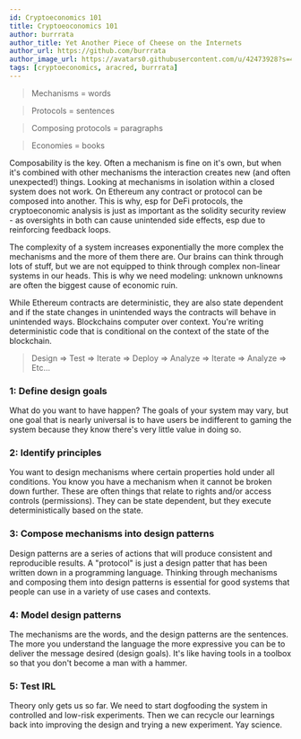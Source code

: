 ```yaml
---
id: Cryptoeconomics 101 
title: Cryptoeoconomics 101 
author: burrrata
author_title: Yet Another Piece of Cheese on the Internets
author_url: https://github.com/burrrata
author_image_url: https://avatars0.githubusercontent.com/u/42473928?s=460&u=5c30827a25c0658dc276db71fe05ec92d8395cde&v=4  
tags: [cryptoeconomics, aracred, burrrata]
---
```


> Mechanisms = words

> Protocols = sentences

> Composing protocols = paragraphs

> Economies = books

Composability is the key. Often a mechanism is fine on it's own, but when it's combined with other mechanisms the interaction creates new (and often unexpected!) things. Looking at mechanisms in isolation within a closed system does not work. On Ethereum any contract or protocol can be composed into another. This is why, esp for DeFi protocols, the cryptoeconomic analysis is just as important as the solidity security review - as oversights in both can cause unintended side effects, esp due to reinforcing feedback loops.

The complexity of a system increases exponentially the more complex the mechanisms and the more of them there are. Our brains can think through lots of stuff, but we are not equipped to think through complex non-linear systems in our heads. This is why we need modeling: unknown unknowns are often the biggest cause of economic ruin.

While Ethereum contracts are deterministic, they are also state dependent and if the state changes in unintended ways the contracts will behave in unintended ways. Blockchains computer over context. You're writing deterministic code that is conditional on the context of the state of the blockchain.

> Design ⇒ Test ⇒ Iterate ⇒ Deploy ⇒ Analyze ⇒ Iterate ⇒ Analyze ⇒ Etc...

### 1: Define design goals

What do you want to have happen? The goals of your system may vary, but one goal that is nearly universal is to have users be indifferent to gaming the system because they know there's very little value in doing so.

### 2: Identify principles

You want to design mechanisms where certain properties hold under all conditions. You know you have a mechanism when it cannot be broken down further. These are often things that relate to rights and/or access controls (permissions). They can be state dependent, but they execute deterministically based on the state.

### 3: Compose mechanisms into design patterns

Design patterns are a series of actions that will produce consistent and reproducible results. A "protocol" is just a design patter that has been written down in a programming language. Thinking through mechanisms and composing them into design patterns is essential for good systems that people can use in a variety of use cases and contexts.

### 4: Model design patterns

The mechanisms are the words, and the design patterns are the sentences. The more you understand the language the more expressive you can be to deliver the message desired (design goals). It's like having tools in a toolbox so that you don't become a man with a hammer. 

### 5: Test IRL

Theory only gets us so far. We need to start dogfooding the system in controlled and low-risk experiments. Then we can recycle our learnings back into improving the design and trying a new experiment. Yay science.